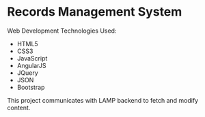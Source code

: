 # Records Management System

Web Development Technologies Used:
- HTML5
- CSS3
- JavaScript
- AngularJS
- JQuery
- JSON
- Bootstrap

This project communicates with LAMP backend to fetch and modify content.
